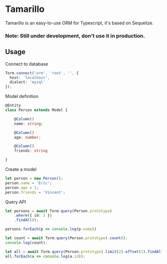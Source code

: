# Tamarillo
Tamarillo is an easy-to-use ORM for Typescript, it's based on Sequelize.

### Note: Still under development, don't use it in production.

## Usage

Connect to database

```typescript
Torm.connect('orm', 'root', '', {
  host: 'localhost',
  dialect: 'mysql'
});
```


Model definition

```typescript
@Entity
class Person extends Model {

    @Column()
    name: string;

    @Column()
    age: number;

    @Column()
    friends: string

}
```

Create a model

```typescript
let person = new Person();
person.name = 'Eric';
person.age = 1;
person.friends = 'Vincent';
```

Query API

```typescript
let persons = await Torm.query(Person.prototype)
    .where({ id: 1 })
    .findAll();

persons.forEach(p => console.log(p.name))

let count = await Torm.query(Person.prototype).count();
console.log(count);

let all = await Torm.query(Person.prototype).limit(2).offset(1).findAll();
all.forEach(a => console.log(a.id));
```